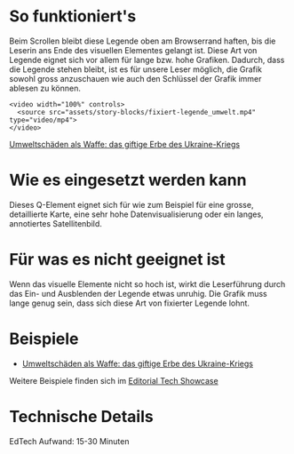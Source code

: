 # So funktioniert's

Beim Scrollen bleibt diese Legende oben am Browserrand haften, bis die Leserin ans Ende des visuellen Elementes gelangt ist. Diese Art von Legende eignet sich vor allem für lange bzw. hohe Grafiken. Dadurch, dass die Legende stehen bleibt, ist es für unsere Leser möglich, die Grafik sowohl gross anzuschauen wie auch den Schlüssel der Grafik immer ablesen zu können.

```html|span-6
<video width="100%" controls>
  <source src="assets/story-blocks/fixiert-legende_umwelt.mp4" type="video/mp4">
</video>
```

[Umweltschäden als Waffe: das giftige Erbe des Ukraine-Kriegs](https://www.nzz.ch/international/umweltschaeden-als-waffe-das-giftige-erbe-des-ukraine-kriegs-ld.1711671)

# Wie es eingesetzt werden kann

Dieses Q-Element eignet sich für wie zum Beispiel für eine grosse, detaillierte Karte, eine sehr hohe Datenvisualisierung oder ein langes, annotiertes Satellitenbild.

# Für was es nicht geeignet ist

Wenn das visuelle Elemente nicht so hoch ist, wirkt die Leserführung durch das Ein- und Ausblenden der Legende etwas unruhig. Die Grafik muss lange genug sein, dass sich diese Art von fixierter Legende lohnt.

# Beispiele

- [Umweltschäden als Waffe: das giftige Erbe des Ukraine-Kriegs](https://www.nzz.ch/international/umweltschaeden-als-waffe-das-giftige-erbe-des-ukraine-kriegs-ld.1711671)

Weitere Beispiele finden sich im [Editorial Tech Showcase](https://nzzdev.github.io/ed-tech-project-showcase/?internal)

# Technische Details

EdTech Aufwand: 15-30 Minuten
